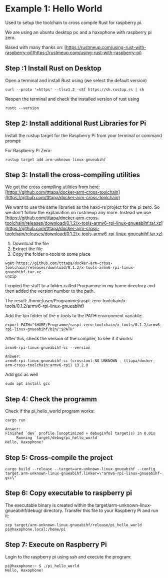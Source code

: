 # Example 1: Hello World
Used to setup the toolchain to cross compile Rust for raspberry pi.

We are using an ubuntu desktop pc and a haxophone with raspberry pi zero.

Based with many thanks on: [https://rustmeup.com/using-rust-with-raspberry-pi](https://rustmeup.com/using-rust-with-raspberry-pi)

## Step :1 Install Rust on Desktop

Open a terminal and install Rust using (we select the default version)

```
curl --proto '=https' --tlsv1.2 -sSf https://sh.rustup.rs | sh
```

Reopen the terminal and check the installed version of rust using

```
rustc --version
```

## Step 2: Install additional Rust Libraries for Pi

Install the rustup target for the Raspberry Pi from your terminal or command prompt:

For Raspberry Pi Zero: 

```
rustup target add arm-unknown-linux-gnueabihf
```

## Step 3: Install the cross-compiling utilities
We get the cross compiling utilities from here: [https://github.com/tttapa/docker-arm-cross-toolchain](https://github.com/tttapa/docker-arm-cross-toolchain)

We want to use the same libraries as the haxo-rs project for the pi zero. So we don't follow the explanation on rustmeup any more.
Instead we use 
[https://github.com/tttapa/docker-arm-cross-toolchain/releases/download/0.1.2/x-tools-armv6-rpi-linux-gnueabihf.tar.xz](https://github.com/tttapa/docker-arm-cross-toolchain/releases/download/0.1.2/x-tools-armv6-rpi-linux-gnueabihf.tar.xz)

1. Download the file 
2. Extract the file
3. Copy the folder x-tools to some place

```
wget https://github.com/tttapa/docker-arm-cross-toolchain/releases/download/0.1.2/x-tools-armv6-rpi-linux-gnueabihf.tar.xz
unzip 
```

I copied the stuff to a folder called Programme in my home directory and then added the version number to the path.

The result: /home/user/Programme/raspi-zero-toolchain/x-tools/0.1.2/armv6-rpi-linux-gnueabihf/

Add the bin folder of the x-tools to the PATH environment variable:

```
export PATH="$HOME/Programme/raspi-zero-toolchain/x-tools/0.1.2/armv6-rpi-linux-gnueabihf/bin/:$PATH"
```

After this, check the version of the compiler, to see if it works:

```
armv6-rpi-linux-gnueabihf-cc --version

Answer:
armv6-rpi-linux-gnueabihf-cc (crosstool-NG UNKNOWN - tttapa/docker-arm-cross-toolchain:armv6-rpi) 13.2.0
```

Add gcc as well

```
sudo apt install gcc
```

## Step 4: Check the programm
Check if the pi_hello_world program works:
    
```
cargo run

Answer:
Finished `dev` profile [unoptimized + debuginfo] target(s) in 0.01s
     Running `target/debug/pi_hello_world`
Hello, Haxophone!
```

## Step 5: Cross-compile the project

```
cargo build --release --target=arm-unknown-linux-gnueabihf --config target.arm-unknown-linux-gnueabihf.linker=\"armv6-rpi-linux-gnueabihf-gcc\"
```

## Step 6: Copy executable to raspberry pi
The executable binary is created within the target/arm-unknown-linux-gnueabihf/debug/ directory. Transfer this file to your Raspberry Pi and run it:

```
scp target/arm-unknown-linux-gnueabihf/release/pi_hello_world pi@haxophone.local:/home/pi
```

## Step 7: Execute on Raspberry Pi
Login to the raspberry pi using ssh and execute the program:

```
pi@haxophone:~ $ ./pi_hello_world 
Hello, Haxophone!
```
